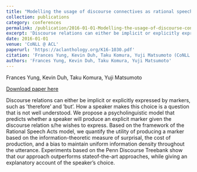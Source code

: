 ```yaml
---
title: "Modelling the usage of discourse connectives as rational speech acts"
collection: publications
category: conferences
permalink: /publication/2016-01-01-Modelling-the-usage-of-discourse-connective
excerpt: 'Discourse relations can either be implicit or explicitly expressed by markers, such as ’therefore’ and ’but’. How a speaker makes this choice is a question that is not well understood. We propose a psycholinguistic model that predicts whether a speaker will produce an explicit marker given the discourse relation s/he wishes to express. Based on the framework of the Rational Speech Acts model, we quantify the utility of producing a marker based on the information-theoretic measure of surprisal, the cost of production, and a bias to maintain uniform information density throughout the utterance. Experiments based on the Penn Discourse Treebank show that our approach outperforms stateof-the-art approaches, while giving an explanatory account of the speaker’s choice.'
date: 2016-01-01
venue: 'CoNLL @ ACL'
paperurl: 'https://aclanthology.org/K16-1030.pdf'
citation: 'Frances Yung, Kevin Duh, Taku Komura, Yuji Matsumoto (CoNLL @ ACL 2016)'
authors: 'Frances Yung, Kevin Duh, Taku Komura, Yuji Matsumoto'
---
```

Frances Yung, Kevin Duh, Taku Komura, Yuji Matsumoto

<a href='https://aclanthology.org/K16-1030.pdf'>Download paper here</a>

Discourse relations can either be implicit or explicitly expressed by markers, such as ’therefore’ and ’but’. How a speaker makes this choice is a question that is not well understood. We propose a psycholinguistic model that predicts whether a speaker will produce an explicit marker given the discourse relation s/he wishes to express. Based on the framework of the Rational Speech Acts model, we quantify the utility of producing a marker based on the information-theoretic measure of surprisal, the cost of production, and a bias to maintain uniform information density throughout the utterance. Experiments based on the Penn Discourse Treebank show that our approach outperforms stateof-the-art approaches, while giving an explanatory account of the speaker’s choice.
